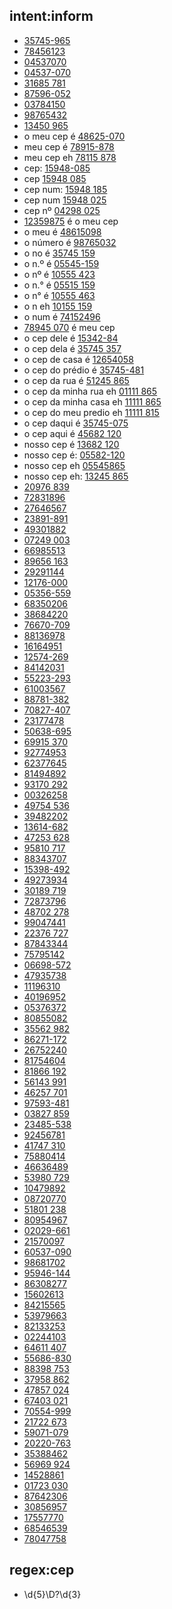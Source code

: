 ## intent:inform
- [35745-965](cep)
- [78456123](cep)
- [04537070](cep)
- [04537-070](cep)
- [31685 781](cep)
- [87596-052](cep)
- [03784150](cep)
- [98765432](cep)
- [13450 965](cep)
- o meu cep é [48625-070](cep)
- meu cep é [78915-878](cep)
- meu cep eh [78115 878](cep)
- cep: [15948-085](cep)
- cep [15948 085](cep)
- cep num: [15948 185](cep)
- cep num [15948 025](cep)
- cep nº [04298 025](cep)
- [12359875](cep) é o meu cep
- o meu é [48615098](cep)
- o número é [98765032](cep)
- o no é [35745 159](cep)
- o n.º é [05545-159](cep)
- o nº é [10555 423](cep)
- o n.° é [05515 159](cep)
- o n° é [10555 463](cep)
- o n eh [10155 159](cep)
- o num é [74152496](cep)
- [78945 070](cep) é meu cep
- o cep dele é [15342-84](cep)
- o cep dela é [35745 357](cep)
- o cep de casa é [12654058](cep)
- o cep do prédio é [35745-481](cep)
- o cep da rua é [51245 865](cep)
- o cep da minha rua eh [01111 865](cep)
- o cep da minha casa eh [11111 865](cep)
- o cep do meu predio eh [11111 815](cep)
- o cep daqui é [35745-075](cep)
- o cep aqui é [45682 120](cep)
- nosso cep é [13682 120](cep)
- nosso cep é: [05582-120](cep)
- nosso cep eh [05545865](cep)
- nosso cep eh: [13245 865](cep)
- [20976 839](cep)
- [72831896](cep)
- [27646567](cep)
- [23891-891](cep)
- [49301882](cep)
- [07249 003](cep)
- [66985513](cep)
- [89656 163](cep)
- [29291144](cep)
- [12176-000](cep)
- [05356-559](cep)
- [68350206](cep)
- [38684220](cep)
- [76670-709](cep)
- [88136978](cep)
- [16164951](cep)
- [12574-269](cep)
- [84142031](cep)
- [55223-293](cep)
- [61003567](cep)
- [88781-382](cep)
- [70827-407](cep)
- [23177478](cep)
- [50638-695](cep)
- [69915 370](cep)
- [92774953](cep)
- [62377645](cep)
- [81494892](cep)
- [93170 292](cep)
- [00326258](cep)
- [49754 536](cep)
- [39482202](cep)
- [13614-682](cep)
- [47253 628](cep)
- [95810 717](cep)
- [88343707](cep)
- [15398-492](cep)
- [49273934](cep)
- [30189 719](cep)
- [72873796](cep)
- [48702 278](cep)
- [99047441](cep)
- [22376 727](cep)
- [87843344](cep)
- [75795142](cep)
- [06698-572](cep)
- [47935738](cep)
- [11196310](cep)
- [40196952](cep)
- [05376372](cep)
- [80855082](cep)
- [35562 982](cep)
- [86271-172](cep)
- [26752240](cep)
- [81754604](cep)
- [81866 192](cep)
- [56143 991](cep)
- [46257 701](cep)
- [97593-481](cep)
- [03827 859](cep)
- [23485-538](cep)
- [92456781](cep)
- [41747 310](cep)
- [75880414](cep)
- [46636489](cep)
- [53980 729](cep)
- [10479892](cep)
- [08720770](cep)
- [51801 238](cep)
- [80954967](cep)
- [02029-661](cep)
- [21570097](cep)
- [60537-090](cep)
- [98681702](cep)
- [95946-144](cep)
- [86308277](cep)
- [15602613](cep)
- [84215565](cep)
- [53979663](cep)
- [82133253](cep)
- [02244103](cep)
- [64611 407](cep)
- [55686-830](cep)
- [88398 753](cep)
- [37958 862](cep)
- [47857 024](cep)
- [67403 021](cep)
- [70554-999](cep)
- [21722 673](cep)
- [59071-079](cep)
- [20220-763](cep)
- [35388462](cep)
- [56969 924](cep)
- [14528861](cep)
- [01723 030](cep)
- [87642306](cep)
- [30856957](cep)
- [17557770](cep)
- [68546539](cep)
- [78047758](cep)

## regex:cep
- \d{5}\D?\d{3}
